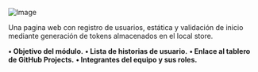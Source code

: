 ![Image](https://github.com/user-attachments/assets/3536ee83-86b0-4960-85da-99181555476d)

Una pagina web con registro de usuarios, estática y validación de inicio mediante generación de tokens almacenados en el local store.

**•	Objetivo del módulo.**
**•	Lista de historias de usuario.**
**•	Enlace al tablero de GitHub Projects.**
**•	Integrantes del equipo y sus roles.**
